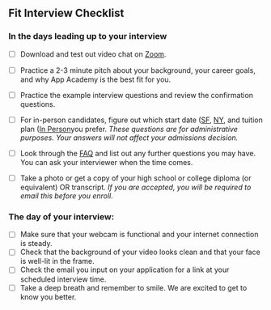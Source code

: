 ## Fit  Interview Checklist

### In the days leading up to your interview

* [ ] Download and test out video chat on [Zoom][zoom]. 
* [ ] Practice a 2-3 minute pitch about your background, your career goals, and why App Academy is the best fit for you.
* [ ] Practice the example interview questions and review the confirmation questions.
* [ ] For in-person candidates, figure out which start date ([SF][sf], [NY][ny],  and tuition plan ([In Person][in-person-tuition]you prefer. *These questions are for administrative purposes. Your answers will not affect your admissions decision.*
* [ ] Look through the [FAQ][faq] and list out any further questions you may have. You can ask your interviewer when the time comes.
* [ ] Take a photo or get a copy of your high school or college diploma (or equivalent) OR transcript. 
*If you are accepted, you will be required to email this before you enroll.*


### The day of your interview:

- [ ] Make sure that your webcam is functional and your internet connection is steady.
- [ ] Check that the background of your video looks clean and that your face is well-lit in the frame.
- [ ] Check the email you input on your application for a link at your scheduled interview time.
- [ ] Take a deep breath and remember to smile. We are excited to get to know you better.

[zoom]: https://www.zoom.us
[sf]: https://www.appacademy.io/immersive/dates?location=san-francisco
[ny]: https://www.appacademy.io/immersive/dates?location=new-york-city
[online]: https://www.appacademy.io/immersive/dates?location=online
[in-person-tuition]: https://s3-us-west-1.amazonaws.com/appacademy.io/Tuition+Plans.pdf
[online-tuition]: https://appacademy.zendesk.com/hc/en-us/articles/360010568013-What-is-the-cost-of-the-Full-Time-Plan-What-payment-options-do-I-have-
[faq]: https://appacademy.zendesk.com/hc/en-us
